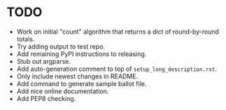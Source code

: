 TODO
====

* Work on initial "count" algorithm that returns a dict of round-by-round
  totals.
* Try adding output to test repo.
* Add remaining PyPI instructions to releasing.
* Stub out argparse.
* Add auto-generation comment to top of `setup_long_description.rst`.
* Only include newest changes in README.
* Add command to generate sample ballot file.
* Add nice online documentation.
* Add PEP8 checking.
